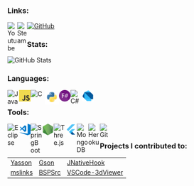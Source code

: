 ### Links:
[<img align="left" title="Youtube" width="22px" src="https://cdn.jsdelivr.net/npm/simple-icons@v3/icons/youtube.svg">](https://www.youtube.com/channel/UCEN3i-ELXbeamHhk21RVaZQ)
[<img align="left" title="Steam" width="22px" src="https://seeklogo.com/images/S/steam-logo-73274B19E3-seeklogo.com.png">](https://steamcommunity.com/id/Degubi)
[![GitHub](https://img.shields.io/github/followers/degubi?label=follow&style=social)](https://github.com/degubi)

### Stats:
![GitHub Stats](https://github-readme-stats.vercel.app/api?username=degubi&show_icons=true&count_private=true&include_all_commits=true)

### Languages:
[<img align="left" width="26px" title="Java" src="https://i7.pngguru.com/preview/709/905/282/openjdk-java-virtual-machine-android-oracle-corporation-android.jpg">](https://openjdk.java.net/)
[<img align="left" width="26px" title="Javascript" src="https://raw.githubusercontent.com/github/explore/80688e429a7d4ef2fca1e82350fe8e3517d3494d/topics/javascript/javascript.png">](https://www.javascript.com/)
[<img align="left" width="32px" title="C" src="https://cdn.iconscout.com/icon/free/png-512/c-programming-569564.png">](https://www.cplusplus.com/)
[<img align="left" width="32px" title="Python" src="https://raw.githubusercontent.com/github/explore/80688e429a7d4ef2fca1e82350fe8e3517d3494d/topics/python/python.png">](https://www.python.org/)
[<img align="left" width="26px" title="F#" src="https://raw.githubusercontent.com/github/explore/80688e429a7d4ef2fca1e82350fe8e3517d3494d/topics/fsharp/fsharp.png">](https://fsharp.org/)
[<img align="left" width="26px" title="C#" src="https://upload.wikimedia.org/wikipedia/commons/thumb/7/7a/C_Sharp_logo.svg/932px-C_Sharp_logo.svg.png">](https://docs.microsoft.com/en-us/dotnet/csharp/)
[<img align="left" width="26px" title="Dart" src="https://raw.githubusercontent.com/github/explore/80688e429a7d4ef2fca1e82350fe8e3517d3494d/topics/dart/dart.png">](https://dart.dev/)
<br>

### Tools:
[<img align="left" width="26px" title="Eclipse" src="https://img.favpng.com/19/5/20/eclipse-computer-icons-integrated-development-environment-computer-software-png-favpng-MP7Mt60AUSbUv28tJZqBNPhmJ.jpg">](https://www.eclipse.org/downloads/)
[<img align="left" width="26px" title="VsCode" src="https://raw.githubusercontent.com/github/explore/80688e429a7d4ef2fca1e82350fe8e3517d3494d/topics/visual-studio-code/visual-studio-code.png">](https://code.visualstudio.com/)
[<img align="left" title="SpringBoot" width="26px" src="https://miro.medium.com/max/624/1*dwa1SCG85BAzQttURVUvrA.png">](https://spring.io/projects/spring-boot)
[<img align="left" title="NodeJS" width="26px" src="https://raw.githubusercontent.com/github/explore/80688e429a7d4ef2fca1e82350fe8e3517d3494d/topics/nodejs/nodejs.png">](https://nodejs.org/en/)
[<img align="left" title="Three.js" width="26px" src="https://user-images.githubusercontent.com/13366932/91737137-f5dd9d80-ebae-11ea-9a68-aa6088f73133.png">](https://threejs.org/)
[<img align="left" title="Flutter" width="26px" src="https://raw.githubusercontent.com/github/explore/80688e429a7d4ef2fca1e82350fe8e3517d3494d/topics/flutter/flutter.png">](https://flutter.dev/)
[<img align="left" title="MongoDB" width="26px" src="https://p1.hiclipart.com/preview/709/737/126/numix-circle-for-windows-mongodb-icon-png-icon.jpg">](https://www.mongodb.com/)
[<img align="left" title="Heroku" width="26px" src="https://image.flaticon.com/icons/png/512/873/873120.png">](https://www.heroku.com/)
[<img align="left" title="Git" width="26px" src="https://upload.wikimedia.org/wikipedia/commons/thumb/3/3f/Git_icon.svg/1024px-Git_icon.svg.png">](https://git-scm.com/)
<br>

### Projects I contributed to:
<table
  <tr>
    <td><a href="https://github.com/eclipse-ee4j/yasson">Yasson</a></td>
    <td><a href="https://github.com/google/gson/yasson">Gson</a></td>
    <td><a href="https://github.com/kwhat/jnativehook">JNativeHook</a></td>
  </tr>
  <tr>
    <td><a href="https://github.com/DmitriiShamrikov/mslinks">mslinks</a></td>
    <td><a href="https://github.com/ata4/bspsrc">BSPSrc</a></td>
    <td><a href="https://github.com/stef-levesque/vscode-3dviewer">VSCode-3dViewer</a></td>
  </tr>
</table>

